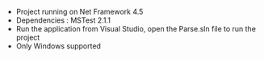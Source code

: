 - Project running on Net Framework 4.5
- Dependencies : MSTest 2.1.1
- Run the application from Visual Studio, open the Parse.sln file to run the project
- Only Windows supported
